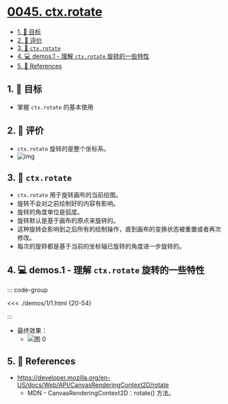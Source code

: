 # [0045. ctx.rotate](https://github.com/Tdahuyou/TNotes.canvas/tree/main/notes/0045.%20ctx.rotate)

<!-- region:toc -->

- [1. 🎯 目标](#1--目标)
- [2. 🫧 评价](#2--评价)
- [3. 📒 `ctx.rotate`](#3--ctxrotate)
- [4. 💻 demos.1 - 理解 `ctx.rotate` 旋转的一些特性](#4--demos1---理解-ctxrotate-旋转的一些特性)
- [5. 🔗 References](#5--references)

<!-- endregion:toc -->

## 1. 🎯 目标

- 掌握 `ctx.rotate` 的基本使用

## 2. 🫧 评价

- `ctx.rotate` 旋转的是整个坐标系。
- ![img](https://cdn.jsdelivr.net/gh/Tdahuyou/imgs@main/2025-08-24-21-13-34.png)

## 3. 📒 `ctx.rotate`

- `ctx.rotate` 用于旋转画布的当前绘图。
- 旋转不会对之前绘制好的内容有影响。
- 旋转的角度单位是弧度。
- 旋转默认是基于画布的原点来旋转的。
- 这种旋转会影响到之后所有的绘制操作，直到画布的变换状态被重置或者再次修改。
- 每次的旋转都是基于当前的坐标轴已旋转的角度进一步旋转的。

## 4. 💻 demos.1 - 理解 `ctx.rotate` 旋转的一些特性

::: code-group

<<< ./demos/1/1.html {20-54}

:::

- 最终效果：
  - ![图 0](https://cdn.jsdelivr.net/gh/Tdahuyou/imgs@main/2025-08-23-07-36-06.png)

## 5. 🔗 References

- https://developer.mozilla.org/en-US/docs/Web/API/CanvasRenderingContext2D/rotate
  - MDN - CanvasRenderingContext2D：rotate() 方法。
